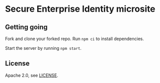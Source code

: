 # Secure Enterprise Identity microsite

## Getting going

Fork and clone your forked repo. Run `npm ci` to install dependencies.

Start the server by running `npm start`.

## License

Apache 2.0, see [LICENSE](LICENSE).
